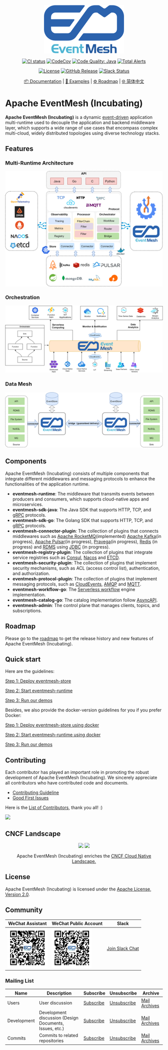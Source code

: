 <div align="center">

<br /><br />
<img src="docs/images/logo.png" width="256">
<br />

[![CI status](https://img.shields.io/github/workflow/status/apache/incubator-eventmesh/Continuous%20Integration?logo=github&style=for-the-badge)](https://github.com/apache/incubator-eventmesh/actions/workflows/ci.yml)
[![CodeCov](https://img.shields.io/codecov/c/gh/apache/incubator-eventmesh/master?logo=codecov&style=for-the-badge)](https://codecov.io/gh/apache/incubator-eventmesh)
[![Code Quality: Java](https://img.shields.io/lgtm/grade/java/g/apache/incubator-eventmesh.svg?logo=lgtm&logoWidth=18&style=for-the-badge)](https://lgtm.com/projects/g/apache/incubator-eventmesh/context:java)
[![Total Alerts](https://img.shields.io/lgtm/alerts/g/apache/incubator-eventmesh.svg?logo=lgtm&logoWidth=18&style=for-the-badge)](https://lgtm.com/projects/g/apache/incubator-eventmesh/alerts/)

[![License](https://img.shields.io/github/license/apache/incubator-eventmesh?style=for-the-badge)](https://www.apache.org/licenses/LICENSE-2.0.html)
[![GitHub Release](https://img.shields.io/github/v/release/apache/eventmesh?style=for-the-badge)](https://github.com/apache/incubator-eventmesh/releases)
[![Slack Status](https://img.shields.io/badge/slack-join_chat-blue.svg?logo=slack&style=for-the-badge)](https://join.slack.com/t/apacheeventmesh/shared_invite/zt-1fal6hggw-PJ3~N6Js_ZFlEvPtpQR7jg)

[📦 Documentation](https://eventmesh.apache.org/docs/introduction) |
[📔 Examples](https://github.com/apache/incubator-eventmesh/tree/master/eventmesh-examples) |
[⚙️ Roadmap](https://eventmesh.apache.org/docs/roadmap) |
[🌐 简体中文](README.zh-CN.md)
</div>


# Apache EventMesh (Incubating)

**Apache EventMesh (Incubating)** is a dynamic [event-driven](https://en.wikipedia.org/wiki/Event-driven_architecture) application multi-runtime used to decouple the application and backend middleware layer, which supports a wide range of use cases that encompass complex multi-cloud, widely distributed topologies using diverse technology stacks.

## Features

### Multi-Runtime Architecture

![EventMesh Architecture](docs/images/eventmesh-architecture.png)

### Orchestration

![EventMesh Orchestration](docs/images/eventmesh-orchestration.png)

### Data Mesh

![EventMesh Data Mesh](docs/images/eventmesh-bridge.png)

## Components

Apache EventMesh (Incubating) consists of multiple components that integrate different middlewares and messaging protocols to enhance the functionalities of the application runtime.

- **eventmesh-runtime**: The middleware that transmits events between producers and consumers, which supports cloud-native apps and microservices.
- **eventmesh-sdk-java**: The Java SDK that supports HTTP, TCP, and [gRPC](https://grpc.io) protocols.
- **eventmesh-sdk-go**: The Golang SDK that supports HTTP, TCP, and [gRPC](https://grpc.io) protocols.
- **eventmesh-connector-plugin**: The collection of plugins that connects middlewares such as [Apache RocketMQ](https://rocketmq.apache.org)(implemented) [Apache Kafka](https://kafka.apache.org)(in progress), [Apache Pulsar](https://pulsar.apache.org)(in progress), [Pravega](https://cncf.pravega.io)(in progress), [Redis](https://redis.io) (in progress) and [RDMS](https://en.wikipedia.org/wiki/Relational_database) using [JDBC](https://en.wikipedia.org/wiki/Java_Database_Connectivity) (in progress).
- **eventmesh-registry-plugin**: The collection of plugins that integrate service registries such as [Consul](https://consulproject.org/en/), [Nacos](https://nacos.io) and [ETCD](https://etcd.io).
- **eventmesh-security-plugin**: The collection of plugins that implement security mechanisms, such as ACL (access control list), authentication, and authorization.
- **eventmesh-protocol-plugin**: The collection of plugins that implement messaging protocols, such as [CloudEvents](https://cloudevents.io), [AMQP](https://www.amqp.org/) and [MQTT](https://mqtt.org).
- **eventmesh-workflow-go**: The [Serverless workflow](https://serverlessworkflow.io/) engine implementation.
- **eventmesh-catalog-go**: The catalog implementation follow [AsyncAPI](https://www.asyncapi.com/).
- **eventmesh-admin**: The control plane that manages clients, topics, and subscriptions.

## Roadmap

Please go to the [roadmap](https://github.com/apache/incubator-eventmesh/blob/master/docs/en/roadmap.md) to get the release history and new features of Apache EventMesh (Incubating).

## Quick start
Here are the guidelines:

[Step 1: Deploy eventmesh-store](docs/en/instruction/01-store.md)

[Step 2: Start eventmesh-runtime](docs/en/instruction/02-runtime.md)

[Step 3: Run our demos](docs/en/instruction/03-demo.md)

Besides, we also provide the docker-version guidelines for you if you prefer Docker:

[Step 1: Deploy eventmesh-store using docker](docs/en/instruction/01-store-with-docker.md)

[Step 2: Start eventmesh-runtime using docker](docs/en/instruction/02-runtime-with-docker.md)

[Step 3: Run our demos](docs/en/instruction/03-demo.md)

## Contributing

Each contributor has played an important role in promoting the robust development of Apache EventMesh (Incubating). We sincerely appreciate all contributors who have contributed code and documents.

- [Contributing Guideline](https://github.com/apache/incubator-eventmesh/blob/master/docs/en/contribute/03-new-contributor-guidelines.md)
- [Good First Issues](https://github.com/apache/incubator-eventmesh/issues?q=is%3Aopen+is%3Aissue+label%3A%22good+first+issue%22)

Here is the [List of Contributors](https://github.com/apache/incubator-eventmesh/graphs/contributors), thank you all! :)

<a href="https://github.com/apache/incubator-eventmesh/graphs/contributors">
  <img src="https://contrib.rocks/image?repo=apache/incubator-eventmesh" />
</a>


## CNCF Landscape

<div align="center">

<img src="https://landscape.cncf.io/images/left-logo.svg" width="150"/>
<img src="https://landscape.cncf.io/images/right-logo.svg" width="200"/>

Apache EventMesh (Incubating) enriches the <a href="https://landscape.cncf.io/serverless?license=apache-license-2-0">CNCF Cloud Native Landscape.</a>

</div>

## License

Apache EventMesh (Incubating) is licensed under the [Apache License, Version 2.0](http://www.apache.org/licenses/LICENSE-2.0.html).

## Community

|WeChat Assistant|WeChat Public Account|Slack|
|-|-|-|
|<img src="docs/images/contact/wechat-assistant.jpg" width="128"/>|<img src="docs/images/contact/wechat-official.jpg" width="128"/>|[Join Slack Chat](https://join.slack.com/t/apacheeventmesh/shared_invite/zt-1fal6hggw-PJ3~N6Js_ZFlEvPtpQR7jg)|

### Mailing List

|Name|Description|Subscribe|Unsubscribe|Archive
|-|-|-|-|-|
|Users|User discussion|[Subscribe](mailto:users-subscribe@eventmesh.incubator.apache.org)|[Unsubscribe](mailto:users-unsubscribe@eventmesh.incubator.apache.org)|[Mail Archives](https://lists.apache.org/list.html?users@eventmesh.apache.org)|
|Development|Development discussion (Design Documents, Issues, etc.)|[Subscribe](mailto:dev-subscribe@eventmesh.incubator.apache.org)|[Unsubscribe](mailto:dev-unsubscribe@eventmesh.incubator.apache.org)|[Mail Archives](https://lists.apache.org/list.html?dev@eventmesh.apache.org)|
|Commits|Commits to related repositories| [Subscribe](mailto:commits-subscribe@eventmesh.incubator.apache.org) |[Unsubscribe](mailto:commits-unsubscribe@eventmesh.incubator.apache.org) |[Mail Archives](https://lists.apache.org/list.html?commits@eventmesh.apache.org)|
